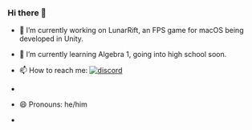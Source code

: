 ### Hi there 👋

- 🔭 I’m currently working on LunarRift, an FPS game for macOS being developed in Unity.

- 🌱 I’m currently learning Algebra 1, going into high school soon.
 
- 📫 How to reach me: [![discord][1.1]][1]
- 
- 😄 Pronouns: he/him

- <!-- …
[1.1]: https://i.imgur.com/2fvkMTI.png

[1]: https://discordapp.com/users/463024798784815105/
-->
